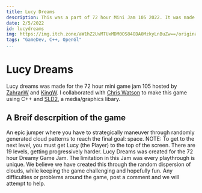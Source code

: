 ```yaml
---
title: Lucy Dreams
description: This was a part of 72 hour Mini Jam 105 2022. It was made using C++ and SDL2.
date: 2/5/2022
id: lucydreams
img: https://img.itch.zone/aW1hZ2UvMTUxMDM0OS84ODA0MzkyLnBuZw==/original/mWe0Qs.png
tags: "GameDev, C++, OpenGl"
...
```



# Lucy Dreams
Lucy dreams was made for the 72 hour mini game jam 105 hosted by [ZahranW](https://zahranworrell.itch.io) and [KingW](https://kingw.itch.io). I collaborated with [Chris Watson](https://github.com/CodingPluto) to make this game using C++ and [SLD2](https://www.libsdl.org), a media/graphics libary.

## A Breif descrpition of the game
An epic jumper where you have to strategically maneuver through randomly generated cloud patterns to reach the final goal: space.
NOTE: To get to the next level, you must get Lucy (the Player) to the top of the screen. There are 19 levels, getting progressively harder.
Lucy Dreams was created for the 72 hour Dreamy Game Jam. The limitation in this Jam was every playthrough is unique. We believe we have created this through the random dispersion of clouds, while keeping the game challenging and hopefully fun.
Any difficulties or problems around the game, post a comment and we will attempt to help.